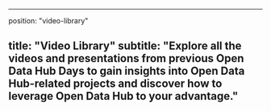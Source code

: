 

---
position: "video-library"

title: "Video Library"
subtitle: "Explore all the videos and presentations from previous Open Data Hub Days to gain insights into Open Data Hub-related projects and discover how to leverage Open Data Hub to your advantage."
---

